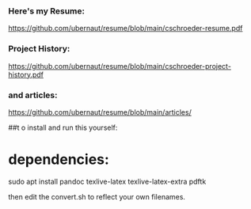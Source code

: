 
### Here's my Resume:
https://github.com/ubernaut/resume/blob/main/cschroeder-resume.pdf

### Project History:
https://github.com/ubernaut/resume/blob/main/cschroeder-project-history.pdf

### and articles:
https://github.com/ubernaut/resume/blob/main/articles/ 

##t o install and run this yourself:

# dependencies:
sudo apt install pandoc texlive-latex texlive-latex-extra pdftk

then edit the convert.sh to reflect your own filenames. 

